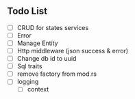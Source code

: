 ## Todo List
- [ ] CRUD for states services
- [ ] Error
- [ ] Manage Entity
- [ ] Http middleware (json success & error)
- [ ] Change db id to uuid
- [ ] Sql traits
- [ ] remove factory from mod.rs
- [ ] logging
  - [ ] context
